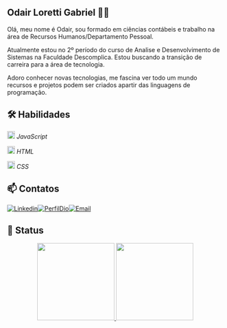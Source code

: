 ## Odair Loretti Gabriel 🧑‍💻

Olá, meu nome é Odair, sou formado em ciências contábeis e trabalho na área de Recursos Humanos/Departamento Pessoal.

Atualmente estou no 2º período do curso de Analise e Desenvolvimento de Sistemas na Faculdade Descomplica. Estou buscando a transição de carreira para a área de tecnologia. 

Adoro conhecer novas tecnologias, me fascina ver todo um mundo recursos e projetos podem ser criados apartir das linguagens de programação.


## 🛠 Habilidades

<img src="https://cdn.jsdelivr.net/gh/devicons/devicon/icons/javascript/javascript-original.svg" width='18' />   *JavaScript*

<img src="https://cdn.jsdelivr.net/gh/devicons/devicon/icons/html5/html5-original.svg" width='18' />  *HTML*

<img src="https://cdn.jsdelivr.net/gh/devicons/devicon/icons/css3/css3-original.svg" width='18'/> *CSS*

## 📫 Contatos
[![Linkedin](https://img.shields.io/badge/LinkedIn-blue?style=flat-square&logo=Linkedin&logoColor=white)](https://www.linkedin.com/in/odair-loretti-gabriel-b06776141)[![PerfilDio](https://img.shields.io/badge/Perfil_Dio-purple?style=flat-square&logoColor=purple)](https://www.dio.me/users/odairgabriel1995)[![Email](https://img.shields.io/badge/Email-darkgreen?style=flat-square&logo=gmail&logoColor=%23EA4335)](mailto:odairgabriel1995@gmail.com)

## 📌 Status

<div align="center">
  <a href="https://github.com/Odair-Loretti">
  <img height="180em" src="https://github-readme-stats.vercel.app/api?username=Odair-Loretti&theme=tokyonight&show_icons=true&hide_border=false&count_private=true"/>
  <img height="180em" src="https://github-readme-streak-stats.herokuapp.com/?user=Odair-Loretti&theme=tokyonight&hide_border=false)"/>
</div>

